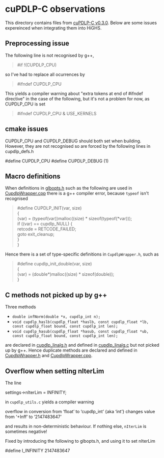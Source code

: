 # cuPDLP-C observations

This directory contains files from [cuPDLP-C v0.3.0](https://github.com/COPT-Public/cuPDLP-C/tree/v0.3.0). Below are some issues expereinced when integrating them into HiGHS.

## Preprocessing issue

The following line is not recognised by g++, 

> #if !(CUPDLP_CPU)

so I've had to replace all ocurrences by

> #ifndef CUPDLP_CPU

This yields a compiler warning about "extra tokens at end of #ifndef
directive" in the case of the following, but it's not a problem for
now, as CUPDLP_CPU is set

> #ifndef CUPDLP_CPU & USE_KERNELS

## cmake issues

CUPDLP_CPU and CUPDLP_DEBUG should both set when building. However, they are not recognised so are forced by the following lines in cupdlp_defs.h

#define CUPDLP_CPU
#define CUPDLP_DEBUG (1)

## Macro definitions

When definitions in [glbopts.h](https://github.com/ERGO-Code/HiGHS/blob/add-pdlp/src/pdlp/cupdlp/glbopts.h) such as the following are used in [CupdlpWrapper.cpp](https://github.com/ERGO-Code/HiGHS/blob/add-pdlp/src/pdlp/CupdlpWrapper.cpp) there is a g++ compiler error, because `typeof` isn't recognised

> #define CUPDLP_INIT(var, size)                                  \
  {                                                             \
    (var) = (typeof(var))malloc((size) * sizeof(typeof(*var))); \
    if ((var) == cupdlp_NULL) {                                 \
      retcode = RETCODE_FAILED;                                 \
      goto exit_cleanup;                                        \
    }                                                           \
  }

Hence there is a set of type-specific definitions in `CupdlpWrapper.h`, such as 

>#define cupdlp_init_double(var, size)\
   {\
     (var) = (double*)malloc((size) * sizeof(double));\
   }

## C methods not picked up by g++

Three methods
* `double infNorm(double *x, cupdlp_int n);`
* `void cupdlp_haslb(cupdlp_float *haslb, const cupdlp_float *lb, const cupdlp_float bound, const cupdlp_int len);`
* `void cupdlp_hasub(cupdlp_float *hasub, const cupdlp_float *ub, const cupdlp_float bound, const cupdlp_int len);`

are declared in [cupdlp_linalg.h](https://github.com/ERGO-Code/HiGHS/blob/add-pdlp/src/pdlp/cupdlp/cupdlp_linalg.h) and defined in [cupdlp_linalg.c](https://github.com/ERGO-Code/HiGHS/blob/add-pdlp/src/pdlp/cupdlp/cupdlp_linalg.c) but not picked up by g++. Hence duplicate methods are declared and defined in [CupdlpWrapper.h](https://github.com/ERGO-Code/HiGHS/blob/add-pdlp/src/pdlp/CupdlpWrapper.h) and [CupdlpWrapper.cpp](https://github.com/ERGO-Code/HiGHS/blob/add-pdlp/src/pdlp/CupdlpWrapper.cpp).


## Overflow when setting nIterLim

The line

settings->nIterLim = INFINITY;

in `cupdlp_utils.c` yields a compiler warning

overflow in conversion from ‘float’ to ‘cupdlp_int’ {aka ‘int’} changes value from ‘+Inff’ to ‘2147483647’

and results in non-deterministic behaviour. If nothing else, `nIterLim` is sometimes negative!

Fixed by introducing the following to glbopts.h, and using it to set nIterLim

#define I_INFINITY 2147483647






